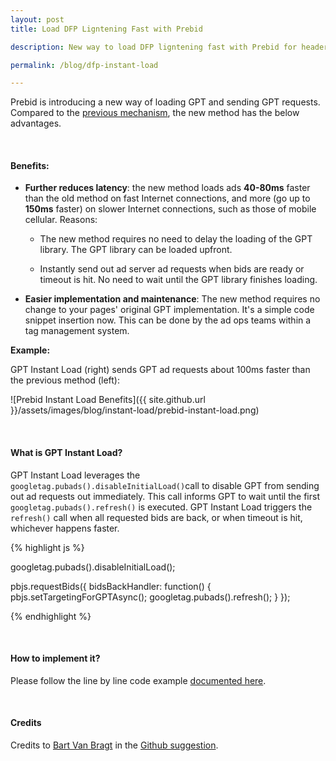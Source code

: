 ```yaml
---
layout: post
title: Load DFP Ligntening Fast with Prebid

description: New way to load DFP ligntening fast with Prebid for header bidding.

permalink: /blog/dfp-instant-load

---
```


Prebid is introducing a new way of loading GPT and sending GPT requests. Compared to the [previous mechanism](/dev-docs/examples/basic-example.html), the new method has the below advantages.

<br>

#### Benefits:

- **Further reduces latency**: the new method loads ads **40-80ms** faster than the old method on fast Internet connections, and more (go up to **150ms** faster) on slower Internet connections, such as those of mobile cellular. Reasons:

	- The new method requires no need to delay the loading of the GPT library. The GPT library can be loaded upfront.

	- Instantly send out ad server ad requests when bids are ready or timeout is hit. No need to wait until the GPT library finishes loading.

- **Easier implementation and maintenance**: The new method requires no change to your pages' original GPT implementation. It's a simple code snippet insertion now. This can be done by the ad ops teams within a tag management system.

**Example:**

GPT Instant Load (right) sends GPT ad requests about 100ms faster than the previous method (left):

![Prebid Instant Load Benefits]({{ site.github.url }}/assets/images/blog/instant-load/prebid-instant-load.png)

<br>

#### What is GPT Instant Load?

GPT Instant Load leverages the `googletag.pubads().disableInitialLoad()`call to disable GPT from sending out ad requests out immediately. This call informs GPT to wait until the first `googletag.pubads().refresh()` is executed. GPT Instant Load triggers the `refresh()` call when all requested bids are back, or when timeout is hit, whichever happens faster.

{% highlight js %}

googletag.pubads().disableInitialLoad();

pbjs.requestBids({
  bidsBackHandler: function() {
    pbjs.setTargetingForGPTAsync();
    googletag.pubads().refresh();
  }
});

{% endhighlight %}

<br>

#### How to implement it?

Please follow the line by line code example [documented here](/dev-docs/examples/instant-load.html).

<br>

#### Credits

Credits to [Bart Van Bragt](https://github.com/BartVB) in the [Github suggestion](https://github.com/prebid/Prebid.js/issues/276).
